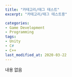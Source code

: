 ```yaml
---
title: "카테고리/태그 테스트"
excerpt: "카테고리/태그 테스트용"

categories:
- Game Development
- Programming
tags:
- Unity
- C#
- C++
last_modified_at: 2020-03-22
---
```


내용 없음